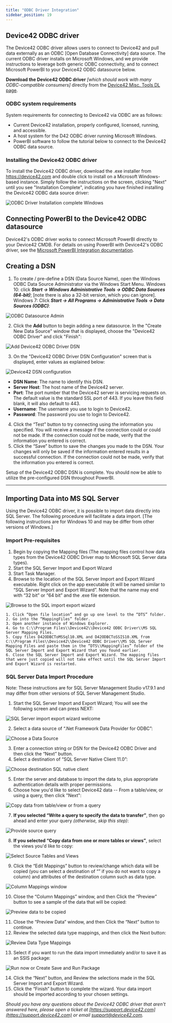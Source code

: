```yaml
---
title: "ODBC Driver Integration"
sidebar_position: 19
---
```


## Device42 ODBC driver

The Device42 ODBC driver allows users to connect to Device42 and pull data externally as an ODBC \[Open Database Connectivity\] data source. The current ODBC driver installs on Microsoft Windows, and we provide instructions to leverage both generic ODBC connectivity, and to connect Microsoft PowerBI to your Device42 ODBC datasource below.

**Download the Device42 ODBC driver** _\[which should work with many ODBC-compatible consumers\]_ directly from the [Device42 Misc. Tools DL page](https://www.device42.com/miscellaneous-tools/).

### ODBC system requirements

System requirements for connecting to Device42 via ODBC are as follows:

- Current Device42 installation, properly configured, licensed, running, and accessible.
- A host system for the D42 ODBC driver running Microsoft Windows.
- PowerBI software to follow the tutorial below to connect to the Device42 ODBC data source.

### Installing the Device42 ODBC driver

To install the Device42 ODBC driver, download the .exe installer from https://device42.com and double click to install on a Microsoft Windows-based instance. Simply follow the instructions on the screen, clicking "Next" until you see "Installation Complete", indicating you have finished installing the Device42 ODBC data source driver: 

![ODBC Driver Installation complete Windows](/assets/images/ODBC_driver_install_complete.png)

## Connecting PowerBI to the Device42 ODBC datasource

Device42's ODBC driver works to connect Microsoft PowerBI directly to your Device42 CMDB. For details on using PowerBI with Device42's ODBC driver, see the [Microsoft PowerBI Integration documentation](integration/external-integrations/powerbi-integration.md).

## Creating a DSN

1. To create / pre-define a DSN (Data Source Name), open the Windows ODBC Data Source Administrator via the Windows Start Menu. Windows 10: click **_Start -> Windows Administrative Tools -> ODBC Data Sources (64-bit)_**; \[note there is also a 32-bit version, which you can ignore\]. Windows 7: Click **_Start -> All Programs -> Administrative Tools -> Data Sources (ODBC)_**: 

![ODBC Datasource Admin](/assets/images/ODBC_Datasource_Administrator.png)

2. Click the **Add** button to begin adding a new datasource. In the "Create New Data Source" window that is displayed, choose the "Device42 ODBC Driver" and click "Finish": 

![Add Device42 ODBC Driver DSN](/assets/images/add_device42_ODBC_driver_source.png)

3. On the "Device42 ODBC Driver DSN Configuration" screen that is displayed, enter values as explained below: 

![Device42 DSN configuration](/assets/images/DSN_Configuration_Screen.png)

- **DSN Name**: The name to identify this DSN.
- **Server Host**: The host name of the Device42 server.
- **Port**: The port number that the Device42 server is servicing requests on. The default value is the standard SSL port of 443. If you leave this field blank, it will also default to 443.
- **Username**: The username you use to login to Device42.
- **Password**: The password you use to login to Device42.

4. Click the “Test” button to try connecting using the information you specified. You will receive a message if the connection could or could not be made. If the connection could not be made, verify that the information you entered is correct.
5. Click the “Save” button to save the changes you made to the DSN. Your changes will only be saved if the information entered results in a successful connection. If the connection could not be made, verify that the information you entered is correct.

Setup of the Device42 ODBC DSN is complete. You should now be able to utilize the pre-configured DSN throughout PowerBI.

* * *

## Importing Data into MS SQL Server

Using the Device42 ODBC driver, it is possible to import data directly into SQL Server. The following procedure will facilitate a data import. \[The following instructions are for Windows 10 and may be differ from other versions of Windows.\]

### Import Pre-requisites

1. Begin by copying the Mapping files (The mapping files control how data types from the Device42 ODBC Driver map to Microsoft SQL Server data types).
2. Start the SQL Server Import and Export Wizard
3. Start Task Manager.
4. Browse to the location of the SQL Server Import and Export Wizard executable. Right click on the app executable (it will be named similar to “SQL Server Import and Export Wizard”. Note that the name may end with “32 bit” or “64 bit” and the .exe file extension.

![Browse to the SQL import export wizard](/assets/images/DTSWizard.exe-explorer.png)

    1. Click “Open file location” and go up one level to the “DTS” folder.
    2. Go into the “MappingFiles” folder.
    3. Open another instance of Windows Explorer.
    4. Go to C:\\Program Files\\Device42\\Device42 ODBC Driver\\MS SQL Server Mapping Files.
    5. Copy files D42ODBCToMSSql10.XML and D42ODBCToSSIS10.XML from C:\\Program Files\\Device42\\Device42 ODBC Driver\\MS SQL Server Mapping Files and paste them in the “DTS\\MappingFiles” folder of the SQL Server Import and Export Wizard that you found earlier.
    6. Close the SQL Server Import and Export Wizard. The mapping files that were just copied will not take effect until the SQL Server Import and Export Wizard is restarted.

### SQL Server Data Import Procedure

Note: These instructions are for SQL Server Management Studio v17.9.1 and may differ from other versions of SQL Server Management Studio.

1. Start the SQL Server Import and Export Wizard; You will see the following screen and can press NEXT: 

![SQL Server import export wizard welcome](/assets/images/welcome_to_SQL_import_export_wizard.png)

2. Select a data source of “.Net Framework Data Provider for ODBC”: 

![Choose a Data Source](/assets/images/Choose-data-source.png)

3. Enter a connection string or DSN for the Device42 ODBC Driver and then click the “Next” button.
4. Select a destination of “SQL Server Native Client 11.0”: 

![Choose destination SQL native client](/assets/images/choose-destination.png)

5. Enter the server and database to import the data to, plus appropriate authentication details with proper permissions.
6. Choose how you'd like to select Device42 data -- From a table/view, or using a query, then click "Next": 

![Copy data from table/view or from a query](/assets/images/specify-table-or-query.png)

7. **If you selected “Write a query to specify the data to transfer”**, then go ahead and enter your query _(otherwise, skip this step)_: 

![Provide source query](/assets/images/provide-source-query.png)

8. **If you selected “Copy data from one or more tables or views”**, select the views you'd like to copy: 

![Select Source Tables and Views](/assets/images/select-source-tables.png)

9. Click the “Edit Mappings” button to review/change which data will be copied (you can select a destination of “” if you do not want to copy a column) and attributes of the destination column such as data type.

![Column Mappings window](/assets/images/column-mappings.png)

10. Close the “Column Mappings” window, and then Click the “Preview” button to see a sample of the data that will be copied: 

![Preview data to be copied](/assets/images/preview-data.png)

11. Close the “Preview Data” window, and then Click the “Next” button to continue.
12. Review the selected data type mappings, and then click the Next button: 

![Review Data Type Mappings](/assets/images/review-data-type-mapping.png)

13. Select if you want to run the data import immediately and/or to save it as an SSIS package: 

![Run now or Create Save and Run Package](/assets/images/save-and-run-package.png)

14. Click the “Next” button, and Review the selections made in the SQL Server Import and Export Wizard.
15. Click the “Finish” button to complete the wizard. Your data import should be imported according to your chosen settings.

_Should you have any questions about the Device42 ODBC driver that aren't answered here, please open a ticket at [https://support.device42.com](https://support.device42.com) or email support@device42.com._

